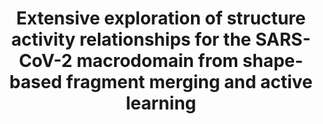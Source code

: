 ---
title: "Extensive exploration of structure activity relationships for the SARS-CoV-2 macrodomain from shape-based fragment merging and active learning"
authors: "**Correy GJ&#42;**, Rachman MM&#42;, Togo T, Gahbauer S, Doruk YU, Stevens MGV, Jaishankar P, Kelley B, Goldman B, Schmidt M, Kramer T, Ashworth A, Riley P, Shoichet BK, Renslo AR, Walters WP, **Fraser JS**"
#journal: 
pub_date: "2024-08-26"
image: "/static/img/pub/2024_correy.jpg"
#pmid: 
#pmcid: 
#biorxiv:
biorxiv_version: "2024.08.25.609621v1"
#pdf: 
pdbs:
  - "7HCB"
  - "7HCC"
  - "7HCD"
  - "7HCE"
  - "7HCF"
  - "7HCG"
  - "7HCH"
  - "7HCI"
  - "7HCJ"
  - "7HCK"
  - "7HCL"
  - "7HCM"
  - "7HCN"
  - "7HCO"
  - "7HCP"
  - "7HCQ"
  - "7HCR"
  - "7HCS"
  - "7HCT"
  - "7HCU"
  - "7HCV"
  - "7HCW"
  - "7HCX"
  - "7HCY"
  - "7HCZ"
  - "7HD0"
  - "7HD1"
  - "7HD2"
  - "7HD3"
  - "7HD4"
  - "7HD5"
  - "7HD6"
  - "7HD7"
  - "7HD8"
  - "7HD9"
  - "7HDA"
  - "7HDB"
  - "7HDC"
  - "7HDD"
  - "7HDE"
  - "7HDF"
  - "7HDG"
  - "7HDH"
  - "7HDI"
  - "7HDJ"
  - "7HDK"
  - "7HDL"
  - "7HDM"
  - "7HDN"
  - "7HDO"
  - "7HDP"
  - "7HDQ"
  - "7HDR"
  - "7HDS"
  - "7HDT"
  - "7HDU"
  - "7HDV"
  - "7HDW"
  - "7HDX"
  - "7HDY"
  - "7HDZ"
  - "7HE0"
  - "7HE1"
  - "7HE2"
  - "7HE3"
  - "7HE4"
  - "7HE5"
  - "7HE6"
  - "7HE7"
  - "7HE8"
  - "7HE9"
  - "7HEA"
  - "7HEB"
  - "7HEC"
  - "7HED"
  - "7HEE"
  - "7HEF"
  - "7HEG"
  - "7HEH"
  - "7HEI"
  - "7HEJ"
  - "7HEK"
  - "7HEL"
  - "7HEM"
  - "7HEN"
  - "7HEO"
  - "7HEP"
  - "7HEQ"
  - "7HER"
  - "7HES"
  - "7HET"
  - "7HEU"
  - "7HEV"
  - "7HEW"
  - "7HEX"
  - "7HEY"
  - "7HEZ"
  - "7HF0"
  - "7HF1"
  - "7HF2"
  - "7HF3"
  - "7HF4"
  - "7HF5"
  - "7HF6"
  - "7HF7"
  - "7HF8"
  - "7HF9"
  - "7HFA"
  - "7HFB"
  - "7HFC"
  - "7HFD"
  - "7HFE"
  - "7HFF"
  - "7HFG"
  - "7HFH"
  - "7HFI"
  - "7HFJ"
  - "7HFK"
  - "7HFL"
  - "7HFM"
  - "7HFN"
  - "7HFO"
  - "7HFP"
  - "7HFQ"
  - "7HFR"
  - "7HFS"
  - "7HFT"
  - "7HFU"
  - "7HFV"
  - "7HFW"
  - "7HFX"
  - "7HFY"
  - "7HFZ"
  - "9D6B"
  - "9D6G"
  - "9D6H"
  - "9D6I"
zenodo:
  - code: "13368547"
    description: "PanDDA analysis of ligand screen against the NSP3 macrodomain of SARS-CoV-2: ligands from FrankenROCS fragment-linking pipeline and subsequent optimization of AVI-313"
github:
- description: "FrankenROCS"
  url: PatWalters/frankenrocs
github:
- description: "Thompson Sampling"
  url: PatWalters/TS
links:
  - name: "Relay Therapeutics"
    url: https://relaytx.com/
  - name: "QCRG AViDD Program"
    url: "https://qbi.ucsf.edu/qcrgAViDD"
  - name: "Renlso lab @ UCSF"
    url: "https://pharm.ucsf.edu/renslo"
---